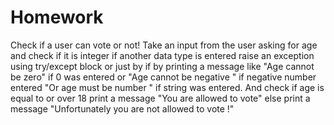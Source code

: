 # Homework

Check if a user can vote or not! Take an input from the user asking for age and check if it is integer if another data type is entered raise an exception using try/except block or just by if by printing a message like "Age cannot be zero" if 0 was entered or "Age cannot be negative " if negative number entered "Or age must be number " if string was entered. And check if age is equal to or over 18 print a message "You are allowed to vote" else print a message "Unfortunately you are not allowed to vote !"
